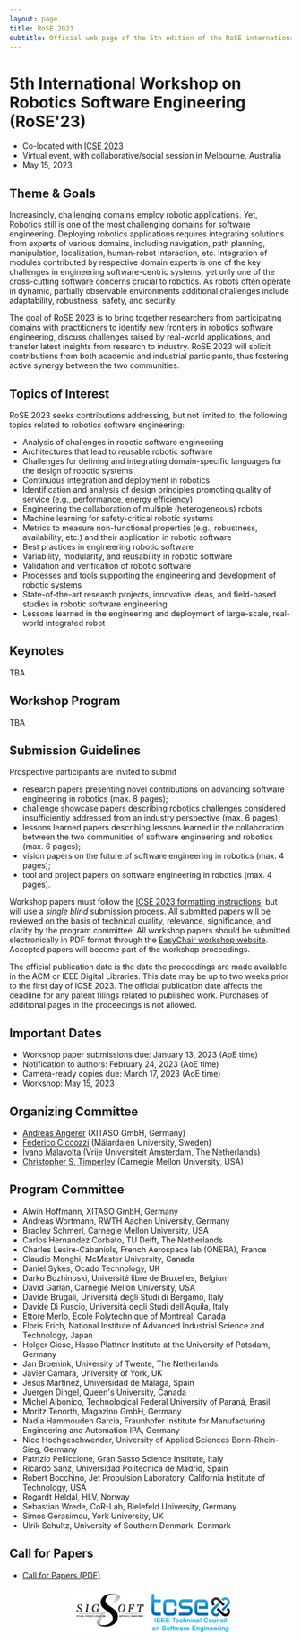 ```yaml
---
layout: page
title: RoSE 2023
subtitle: Official web page of the 5th edition of the RoSE international workshop
---
```


# 5th International Workshop on Robotics Software Engineering (RoSE'23)  

- Co-located with [ICSE 2023](https://conf.researchr.org/home/icse-2023) 
- Virtual event, with collaborative/social session in Melbourne, Australia
- May 15, 2023

## Theme & Goals
Increasingly, challenging domains employ robotic applications. Yet, Robotics still is one of the most challenging domains for software engineering. Deploying robotics applications requires integrating solutions from experts of various domains, including navigation, path planning, manipulation, localization, human-robot interaction, etc. Integration of modules contributed by respective domain experts is one of the key challenges in engineering software-centric systems, yet only one of the cross-cutting software concerns crucial to robotics. As robots often operate in dynamic, partially observable environments additional challenges include adaptability, robustness, safety, and security.

The goal of RoSE 2023 is to bring together researchers from participating domains with practitioners to identify new frontiers in robotics software engineering, discuss challenges raised by real-world applications, and transfer latest insights from research to industry. RoSE 2023 will solicit contributions from both academic and industrial participants, thus fostering active synergy between the two communities.

## Topics of Interest

RoSE 2023 seeks contributions addressing, but not limited to, the following
topics related to robotics software engineering:
- Analysis of challenges in robotic software engineering
- Architectures that lead to reusable robotic software
- Challenges for defining and integrating domain-specific languages for the design of robotic systems
- Continuous integration and deployment in robotics
- Identification and analysis of design principles promoting quality of service (e.g., performance, energy efficiency) 
- Engineering the collaboration of multiple (heterogeneous) robots
- Machine learning for safety-critical robotic systems
- Metrics to measure non-functional properties (e.g., robustness, availability, etc.) and their application in robotic software
- Best practices in engineering robotic software
- Variability, modularity, and reusability in robotic software
- Validation and verification of robotic software
- Processes and tools supporting the engineering and development of robotic systems
- State-of-the-art research projects, innovative ideas, and field-based studies in robotic software engineering
- Lessons learned in the engineering and deployment of large-scale, real-world integrated robot 

## Keynotes
TBA

## Workshop Program 
TBA

## Submission Guidelines 

Prospective participants are invited to submit
- research papers presenting novel contributions on advancing software engineering in robotics (max. 8 pages);
- challenge showcase papers describing robotics challenges considered insufficiently addressed from an industry perspective (max. 6 pages);
- lessons learned papers describing lessons learned in the collaboration between the two communities of software engineering and robotics (max. 6 pages);
- vision papers on the future of software engineering in robotics (max. 4 pages);
- tool and project papers on software engineering in robotics (max. 4 pages).

Workshop papers must follow the [ICSE 2023 formatting instructions](https://conf.researchr.org/track/icse-2023/icse-2023-technical-track), but will use a *single blind* submission process. All submitted papers will be reviewed on the basis of technical quality, relevance, significance, and clarity by the program committee. All workshop papers should be submitted electronically in PDF format through the [EasyChair workshop website](https://easychair.org/conferences/?conf=rose2023). Accepted papers will become part of the workshop proceedings.

The official publication date is the date the proceedings are made available in the ACM or IEEE Digital Libraries. This date may be up to two weeks prior to the first day of ICSE 2023. The official publication date affects the deadline for any patent filings related to published work. Purchases of additional pages in the proceedings is not allowed.

## Important Dates 
- Workshop paper submissions due: January 13, 2023 (AoE time)
- Notification to authors: February 24, 2023 (AoE time)
- Camera-ready copies due: March 17, 2023 (AoE time)
- Workshop: May 15, 2023

## Organizing Committee 
- [Andreas Angerer](https://xitaso.com) (XITASO GmbH, Germany)
- [Federico Ciccozzi](http://www.es.mdh.se/staff/266-Federico_Ciccozzi) (Mälardalen University, Sweden)
- [Ivano Malavolta](http://www.ivanomalavolta.com) (Vrije Universiteit Amsterdam, The Netherlands)
- [Christopher S. Timperley](http://www.christimperley.co.uk/) (Carnegie Mellon University, USA)

## Program Committee 
* Alwin Hoffmann, XITASO GmbH, Germany
* Andreas Wortmann, RWTH Aachen University, Germany
* Bradley Schmerl, Carnegie Mellon University, USA
* Carlos Hernandez Corbato, TU Delft, The Netherlands
* Charles Lesire-Cabaniols, French Aerospace lab (ONERA), France
* Claudio Menghi, McMaster University, Canada
* Daniel Sykes, Ocado Technology, UK
* Darko Bozhinoski, Université libre de Bruxelles, Belgium
* David Garlan, Carnegie Mellon University, USA
* Davide Brugali, Università degli Studi di Bergamo, Italy
* Davide Di Ruscio, Università degli Studi dell'Aquila, Italy
* Ettore Merlo, Ecole Polytechnique of Montreal, Canada
* Floris Erich, National Institute of Advanced Industrial Science and Technology, Japan
* Holger Giese, Hasso Plattner Institute at the University of Potsdam, Germany
* Jan Broenink, University of Twente, The Netherlands
* Javier Camara, University of York, UK
* Jesús Martínez, Universidad de Málaga, Spain
* Juergen Dingel, Queen's University, Canada
* Michel Albonico, Technological Federal University of Paraná, Brasil
* Moritz Tenorth, Magazino GmbH, Germany
* Nadia Hammoudeh Garcia, Fraunhofer Institute for Manufacturing Engineering and Automation IPA, Germany
* Nico Hochgeschwender, University of Applied Sciences Bonn-Rhein-Sieg, Germany
* Patrizio Pelliccione, Gran Sasso Science Institute, Italy
* Ricardo Sanz, Universidad Politecnica de Madrid, Spain
* Robert Bocchino, Jet Propulsion Laboratory, California Institute of Technology, USA
* Rogardt Heldal, HLV, Norway
* Sebastian Wrede, CoR-Lab, Bielefeld University, Germany
* Simos Gerasimou, York University, UK
* Ulrik Schultz, University of Southern Denmark, Denmark

## Call for Papers 
- [Call for Papers (PDF)](https://github.com/rose-workshops/rose-workshops.github.io/raw/master/downloads/ROSE_2023_cfp.pdf)

<center>
<img src="/files/rose2023/sigsoft_logo.png" alt="Sigsoft" style="width: 10em;" />
<img src="/files/rose2023/tcse_logo.png" alt="TCSE" style="width: 10em;" />	
</center>
